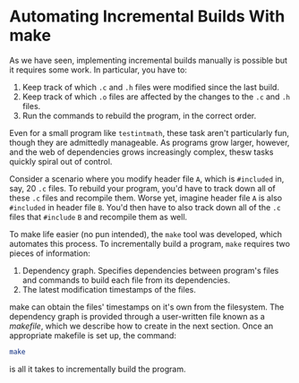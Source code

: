 # Automating Incremental Builds With make

As we have seen, implementing incremental builds manually is possible but it requires some work. In particular, you have to:

1. Keep track of which `.c` and `.h` files were modified since the last build.
2. Keep track of which `.o` files are affected by the changes to the `.c` and `.h` files.
3. Run the commands to rebuild the program, in the correct order.

Even for a small program like `testintmath`, these task aren't particularly fun, though they are admittedly manageable. As programs grow larger, however, and the web of dependencies grows increasingly complex, thesw tasks quickly spiral out of control.

Consider a scenario where you modify header file `A`, which is `#included` in, say, 20 `.c` files. To rebuild your program, you'd have to track down all of these `.c` files and recompile them. Worse yet, imagine header file `A` is also `#included` in header file `B`. You'd then have to also track down all of the `.c` files that `#include` `B` and recompile them as well.

To make life easier (no pun intended), the `make` tool was developed, which automates this process. To incrementally build a program, `make` requires two pieces of information:

1. Dependency graph. Specifies dependencies between program's files and commands to build each file from its dependencies.
2. The latest modification timestamps of the files.

make can obtain the files' timestamps on it's own from the filesystem. The dependency graph is provided through a user-written file known as a _makefile_, which we describe how to create in the next section. Once an appropriate makefile is set up, the command:

```bash
make
```

is all it takes to incrementally build the program.
